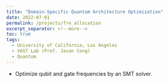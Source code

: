 ```yaml
---
title: "Domain-Specific Quantum Architecture Optimization"
date: 2022-07-01
permalink: /projects/fre_allocation
excerpt_separator: <!--more-->
toc: true
tags:
  - University of California, Los Angeles
  - VAST Lab (Prof. Jason Cong)
  - Quantum
---
```


<!-- ---
title: "Frequency Allocation for Quantum Hardware"
collection: Quantum-related
type: "Quantum-related"
permalink: /projects/fre_allocation
venue: "VAST Lab (Prof. Jason Cong)"
date: 2022-11-01
location: "University of California, Los Angeles"
--- -->

<!-- [More information here]() -->

* Optimize qubit and gate frequencies by an SMT solver.